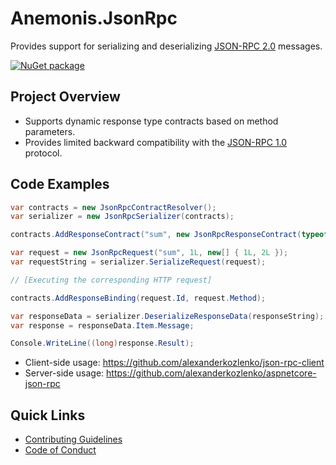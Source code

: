 # Anemonis.JsonRpc

Provides support for serializing and deserializing [JSON-RPC 2.0](http://www.jsonrpc.org/specification) messages.

[![NuGet package](https://img.shields.io/nuget/v/Anemonis.JsonRpc.svg?style=flat-square)](https://www.nuget.org/packages/Anemonis.JsonRpc)

## Project Overview

- Supports dynamic response type contracts based on method parameters.
- Provides limited backward compatibility with the [JSON-RPC 1.0](http://www.jsonrpc.org/specification_v1) protocol.

## Code Examples

```cs
var contracts = new JsonRpcContractResolver();
var serializer = new JsonRpcSerializer(contracts);

contracts.AddResponseContract("sum", new JsonRpcResponseContract(typeof(long)));

var request = new JsonRpcRequest("sum", 1L, new[] { 1L, 2L });
var requestString = serializer.SerializeRequest(request);

// [Executing the corresponding HTTP request]

contracts.AddResponseBinding(request.Id, request.Method);

var responseData = serializer.DeserializeResponseData(responseString);
var response = responseData.Item.Message;

Console.WriteLine((long)response.Result);
```

- Client-side usage: https://github.com/alexanderkozlenko/json-rpc-client
- Server-side usage: https://github.com/alexanderkozlenko/aspnetcore-json-rpc

## Quick Links

- [Contributing Guidelines](./CONTRIBUTING.md)
- [Code of Conduct](./CODE_OF_CONDUCT.md)